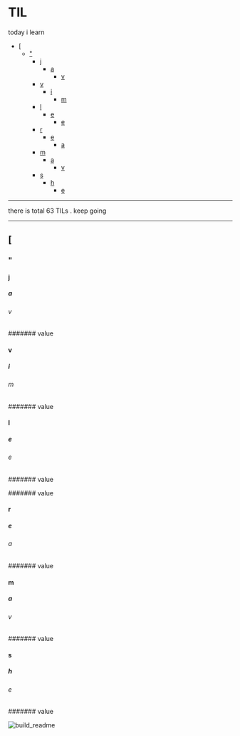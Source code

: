 # TIL

today i learn

<!-- toc -->

- [[](#)
  * ["](#)
    + [j](#j)
      - [a](#a)
        * [v](#v)
    + [v](#v-1)
      - [i](#i)
        * [m](#m)
    + [l](#l)
      - [e](#e)
        * [e](#e-1)
    + [r](#r)
      - [e](#e-2)
        * [a](#a-1)
    + [m](#m-1)
      - [a](#a-2)
        * [v](#v-2)
    + [s](#s)
      - [h](#h)
        * [e](#e-3)

<!-- tocstop -->

---
there is total <!-- count starts -->63<!-- count ends --> TILs . keep going

---

<!-- index starts -->
## [

### "

#### j

##### a

###### v

####### value

#### v

##### i

###### m

####### value

#### l

##### e

###### e

####### value

####### value

#### r

##### e

###### a

####### value

#### m

##### a

###### v

####### value

#### s

##### h

###### e

####### value

<!-- index ends -->


![build_readme](https://github.com/fulln/TIL/workflows/build_readme/badge.svg)
